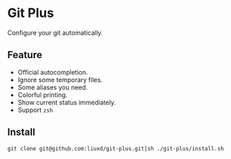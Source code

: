 Git Plus
========

Configure your git automatically.

## Feature
+ Official autocompletion.
+ Ignore some temporary files.
+ Some aliases you need.
+ Colorful printing.
+ Show current status immediately.
+ Support `zsh`

## Install

```
git clone git@github.com:liuxd/git-plus.git|sh ./git-plus/install.sh
```
